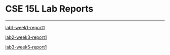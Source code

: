 # CSE 15L Lab Reports
---
[lab1-week1-report1](https://adrianwongg1.github.io/cse15l-lab-reports/lab1-report-1-week-1.html) 

[lab2-week3-report1](https://adrianwongg1.github.io/cse15l-lab-reports/lab2-report-1-week-3.html) 

[lab3-week5-report1](https://adrianwongg1.github.io/cse15l-lab-reports/lab2-report-1-week-3.html)

